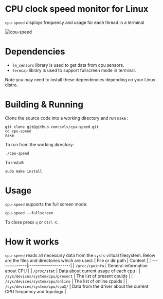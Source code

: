 # CPU clock speed monitor for Linux
`cpu-speed` displays frequency and usage for each thread in a terminal

![cpu-speed](https://github.com/user-attachments/assets/cadab8b9-7124-4404-b207-822961215f05)

# Dependencies
- `lm_sensors` library is used to get data from cpu sensors.
- `termcap` library is used to support fullscreen mode in terminal.

Note you may need to install these dependencies depending on your Linux distro. 

# Building & Running
Clone the source code into a working directory and run `make` :
```
git clone git@github.com:svlv/cpu-speed.git
cd cpu-speed
make
```

To run from the working directory:
```
./cpu-speed
```

To install:
```
sudo make install
```

# Usage
`cpu-speed` supports the full screen mode:
```
cpu-speed --fullscreen
```
To close press `q` or `Ctrl-C`.

# How it works
`cpu-speed` reads all necessary data from the `sysfs` virtual filesystem. Below are the files and directories which are used:
| File or dir path          | Content                  |
| --------------|:---------------------|
| `/proc/cpuinfo` | General information about CPU |
| `/proc/stat`    | Data about current usage of each cpu |
| `/sys/devices/system/cpu/present` | The list of present cpuids |
| `/sys/devices/system/cpu/online` | The list of online cpuids |
| `/sys/devices/system/cpu/cpuX/` | Data from the driver about the current CPU frequency and topology |
